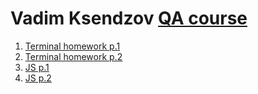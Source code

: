 # Vadim Ksendzov [QA course](https://ksendzov.com/) 

1. [Terminal homework p.1](https://github.com/mi4i0/ksendzov_course/tree/master/terminal_1)
2. [Terminal homework p.2](https://github.com/mi4i0/ksendzov_course/tree/master/terminal_2)
3. [JS p.1](https://github.com/mi4i0/ksendzov_course/tree/master/JS_1)
3. [JS p.2](https://github.com/mi4i0/ksendzov_course/tree/master/JS_2)
